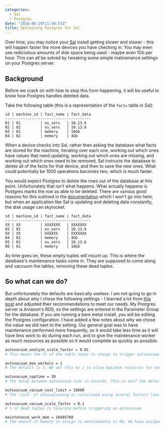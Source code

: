 ```yaml
---
categories:
  - Sal
  - Postgres
date: "2018-08-29T11:50:53Z"
title: Optimizing Postgres for Sal
---
```


Over time, you may notice your [Sal](https://github.com/salopensource/sal) install getting slower and slower - this will happen faster the more devices you have checking in. You may even see rediciulous amounts of disk space being used - maybe even 1Gb per hour. This can all be solved by tweaking some simple matinenance settings on your Postgres server.

## Background

Before we crack on with how to stop this from happening, it will be useful to know how Postgres handles deleted data.

Take the following table (this is a representation of the `facts` table in Sal):

```
id | machine_id | fact_name | fact_data
---------------------------------------
01 | 01         | os_vers   | 10.13.6
02 | 02         | os_vers   | 10.13.6
03 | 01         | memory    | 16Gb
04 | 02         | memory    | 4Gb
```

When a device checks into Sal, rather than asking the database what facts are stored for the machine, iterating over each one, working out which ones have values that need updating, working out which ones are missing, and working out which ones need to be removed, Sal instructs the database to delete all of the facts for that device, and then to save the new ones. What could potentially be 1000 operations becomes two, which is much faster.

You would expect Postgres to delete the rows out of the database at this point. Unfortunately that isn't what happens. What actually happens is Postgres marks the row as able to be deleted. There are various good reasons for this outlined in the [documentation](https://www.postgresql.org/docs/current/static/routine-vacuuming.html) which I won't go into here, but when an application like Sal is updating and deleting data constantly, the disk usage can skyrocket.

```Database after machine_id 01 has checked in
id | machine_id | fact_name | fact_data
---------------------------------------
XX | XX         | XXXXXXX   | XXXXXXX
02 | 02         | os_vers   | 10.13.6
XX | XX         | XXXXXX    | XXXXXXX
04 | 02         | memory    | 4Gb
05 | 01         | os_vers   | 10.13.6
06 | 01         | memory    | 16Gb
```

As time goes on, these empty tuples will mount up. This is where the database's maintenance tasks come in. They are supposed to come along and vaccuum the tables, removing these dead tuples.

## So what can we do?

But unfortunately the defaults are basically useless. I am not going to go in depth about why I chose the following settings - I learned a lot from [this post](https://blog.2ndquadrant.com/autovacuum-tuning-basics/) and adjusted their recommendations to meet our needs. My Postgres server is Amazon's RDS, so the settings are entered in the Parameter Group for the database. If you are running a bare metal install, you will be editing the Postgres configuration. I have added a few notes about why we chose the value we did next to the setting. Our general goal was to have maintenance performed more frequently, so it would take less time as it will have less work to do during each run, and to give the maintenance worker as much resources as possible so it would complete as quickly as possible.

```bash
autovacuum_analyze_scale_factor = 0.01
# This means the 1% of the table needs to change to trigger autovacuum.

autovacuum_max_workers = 1
# The default is 3. We set this to 1 to allow maximum resources for each worker, so it can complete it's work quickly and move onto the next table.

autovacuum_naptime = 30
# The delay between autovacuum runs in seconds. This is half the default - we want autovacuum to run as often as possible.

autovacuum_vacuum_cost_limit = 10000
# The 'cost' of autovacuuming is calculated using several factors (see the article linked for a good explanation) - we want autovacuum to happen as much as possible, so this is high.

autovacuum_vacuum_scale_factor = 0.1
# % of dead tuples to tolerate before triggering an autovacuum

maintenance_work_mem = 10485760
# The amount of memory to assign to mantinenance in Kb. We have assigned ~10Gb, as we have lots of memory on our RDS instance and can spare it. It should be set to the maximum amount of memory you can spare, as the maintenance will run much quicker if it can load more of the table into memory rather than having to read it from disk every time.
```
